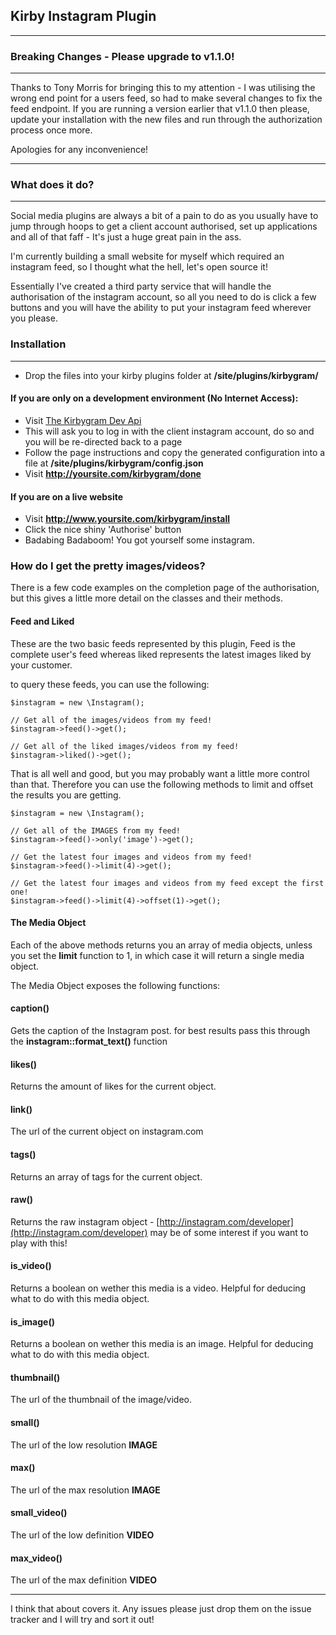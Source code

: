 ## Kirby Instagram Plugin

---
### Breaking Changes - Please upgrade to v1.1.0!
---

Thanks to Tony Morris for bringing this to my attention - I was utilising the wrong end point for a users feed, so had to make several changes to fix the feed endpoint.
If you are running a version earlier that v1.1.0 then please, update your installation with the new files and run through the authorization process once more.

Apologies for any inconvenience!

---
### What does it do?
---

Social media plugins are always a bit of a pain to do as you usually have to jump through hoops to get a client account authorised, set up applications and all of that faff - It's just a huge great pain in the ass.

I'm currently building a small website for myself which required an instagram feed, so I thought what the hell, let's open source it!

Essentially I've created a third party service that will handle the authorisation of the instagram account, so all you need to do is click a few buttons and you will have the ability to put your instagram feed wherever you please.

### Installation
---

- Drop the files into your kirby plugins folder at **/site/plugins/kirbygram/**

#### If you are only on a development environment (No Internet Access):

- Visit [The Kirbygram Dev Api](http://kirbygram.threadstud.io/auth.php?dev=true)
- This will ask you to log in with the client instagram account, do so and you will be re-directed back to a page
- Follow the page instructions and copy the generated configuration into a file at **/site/plugins/kirbygram/config.json**
- Visit **http://yoursite.com/kirbygram/done**


#### If you are on a live website

- Visit **http://www.yoursite.com/kirbygram/install**
- Click the nice shiny 'Authorise' button
- Badabing Badaboom! You got yourself some instagram.

### How do I get the pretty images/videos?

There is a few code examples on the completion page of the authorisation, but this gives a little more detail on the classes and their methods.

#### Feed and Liked

These are the two basic feeds represented by this plugin, Feed is the complete user's feed whereas liked represents the latest images liked by your customer.

to query these feeds, you can use the following:

```
$instagram = new \Instagram();

// Get all of the images/videos from my feed!
$instagram->feed()->get();

// Get all of the liked images/videos from my feed!
$instagram->liked()->get();

```

That is all well and good, but you may probably want a little more control than that. Therefore you can use the following methods to limit and offset the results you are getting.

```
$instagram = new \Instagram();

// Get all of the IMAGES from my feed!
$instagram->feed()->only('image')->get();

// Get the latest four images and videos from my feed!
$instagram->feed()->limit(4)->get();

// Get the latest four images and videos from my feed except the first one!
$instagram->feed()->limit(4)->offset(1)->get();

```
#### The Media Object

Each of the above methods returns you an array of media objects, unless you set the **limit** function to 1, in which case it will return a single media object.

The Media Object exposes the following functions:

#### caption()

Gets the caption of the Instagram post. for best results pass this through the **instagram::format_text()** function

#### likes()

Returns the amount of likes for the current object.

#### link()

The url of the current object on instagram.com

#### tags()

Returns an array of tags for the current object.

#### raw()

Returns the raw instagram object - [http://instagram.com/developer](http://instagram.com/developer) may be of some interest if you want to play with this!

#### is_video()

Returns a boolean on wether this media is a video. Helpful for deducing what to do with this media object.

#### is_image()

Returns a boolean on wether this media is an image. Helpful for deducing what to do with this media object.

#### thumbnail()

The url of the thumbnail of the image/video.

#### small()

The url of the low resolution **IMAGE**

#### max()

The url of the max resolution **IMAGE**

#### small_video()

The url of the low definition **VIDEO**

#### max_video()

The url of the max definition **VIDEO**

---

I think that about covers it. Any issues please just drop them on the issue tracker and I will try and sort it out!

